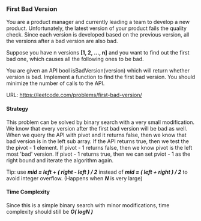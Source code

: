 ### First Bad Version

You are a product manager and currently leading a team to develop a new product. Unfortunately, the latest version of your product fails the quality check. Since each version is developed based on the previous version, all the versions after a bad version are also bad.

Suppose you have n versions **[1, 2, ..., n]** and you want to find out the first bad one, which causes all the following ones to be bad.

You are given an API bool isBadVersion(version) which will return whether version is bad. Implement a function to find the first bad version. You should minimize the number of calls to the API.

URL: https://leetcode.com/problems/first-bad-version/

#### Strategy
This problem can be solved by binary search with a very small modification. We know that every version after the first bad version will be bad as well. When we query the API with pivot and it returns false, then we know that bad version is in the left sub array. If the API returns true, then we test the the pivot - 1 element. If pivot - 1 returns false, then we know pivot is the left most 'bad' version. If pivot - 1 returns true, then we can set pviot - 1 as the right bound and iterate the algorithm again.

Tip: use ***mid = left + ( right - left ) / 2*** instead of ***mid = ( left + right ) / 2*** to avoid integer overflow. (Happens when ***N*** is very large)

#### Time Complexity
Since this is a simple binary search with minor modifications, time complexity should still be ***O( logN )***